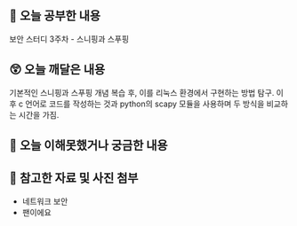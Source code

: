 
## 📝 오늘 공부한 내용
보안 스터디 3주차 - 스니핑과 스푸핑
## 😲 오늘 깨달은 내용
기본적인 스니핑과 스푸핑 개념 복습 후, 이를 리눅스 환경에서 구현하는 방법 탐구.
이후 c 언어로 코드를 작성하는 것과 python의 scapy 모듈을 사용하며
두 방식을 비교하는 시간을 가짐.

## 🥲 오늘 이해못했거나 궁금한 내용


      
## 📁 참고한 자료 및 사진 첨부
- 네트워크 보안 
- 팬이에요
